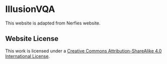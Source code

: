 # IllusionVQA

This website is adapted from Nerfies website.

## Website License

This work is licensed under
a [Creative Commons Attribution-ShareAlike 4.0 International License](https://creativecommons.org/licenses/by-sa/4.0/).
